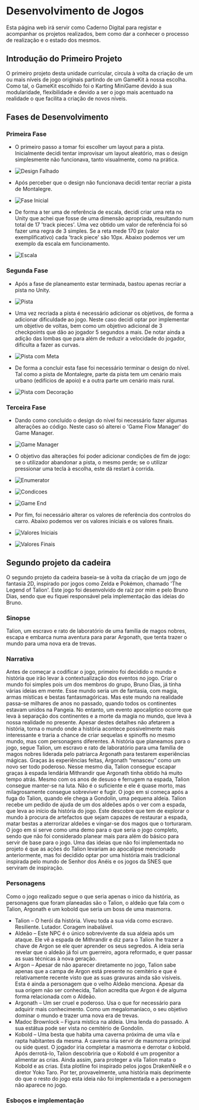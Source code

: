 # Desenvolvimento de Jogos

Esta página web irá servir como Caderno Digital para registar e acompanhar os projetos realizados, bem como dar a conhecer o processo de realização e o estado dos mesmos.
## Introdução do Primeiro Projeto

O primeiro projeto desta unidade curricular, circula à volta da criação de um ou mais níveis de jogo originais partindo de um GameKit à nossa escolha. 
Como tal, o GameKit escolhido foi o Karting MiniGame devido à sua modularidade, flexibilidade e devido a ser o jogo mais acentuado na realidade o que facilita a criação de novos níveis. 

## Fases de Desenvolvimento
### Primeira Fase

- O primeiro passo a tomar foi escolher um layout para a pista. Inicialmente decidi tentar improvisar um layout aleatório, mas o design simplesmente não funcionava, tanto visualmente, como na prática. 
- ![Design Falhado](https://raw.githubusercontent.com/m0nte1ro/m0nte1ro.github.io/main/assets/primeiroProjeto/2.%20Tentativa.PNG)

- Após perceber que o design não funcionava decidi tentar recriar a pista de Montalegre.
- ![Fase Inicial](https://raw.githubusercontent.com/m0nte1ro/m0nte1ro.github.io/main/assets/primeiroProjeto/3.%20Plano.png)

- De forma a ter uma de referência de escala, decidi criar uma reta no Unity que achei que fosse de uma dimensão apropriada, resultando num total de 17 'track pieces'. Uma vez obtido um valor de referência foi só fazer uma regra de 3 simples. Se a reta mede 170 px (valor exemplificativo) cada 'track piece' são 10px. Abaixo podemos ver um exemplo da escala em funcionamento.
- ![Escala](https://raw.githubusercontent.com/m0nte1ro/m0nte1ro.github.io/main/assets/primeiroProjeto/4.%20Estrutura.png)

### Segunda Fase
- Após a fase de planeamento estar terminada, bastou apenas recriar a pista no Unity.
- ![Pista](https://raw.githubusercontent.com/m0nte1ro/m0nte1ro.github.io/main/assets/primeiroProjeto/5.%20Pista.PNG)

- Uma vez recriada a pista é necessário adicionar os objetivos, de forma a adicionar dificuldade ao jogo. Neste caso decidi optar por implementar um objetivo de voltas, bem como um objetivo adicional de 3 checkpoints que dão ao jogador 5 segundos a mais. De notar ainda a adição das lombas que para além de reduzir a velocidade do jogador, dificulta a fazer as curvas.
- ![Pista com Meta](https://raw.githubusercontent.com/m0nte1ro/m0nte1ro.github.io/main/assets/primeiroProjeto/6.%20Checkpoints%20-%20Meta%20-%20Lombas.PNG)

- De forma a concluir esta fase foi necessário terminar o design do nível. Tal como a pista de Montalegre, parte da pista tem um cenário mais urbano (edifícios de apoio) e a outra parte um cenário mais rural.
- ![Pista com Decoração](https://raw.githubusercontent.com/m0nte1ro/m0nte1ro.github.io/main/assets/primeiroProjeto/7.%20Level%20Design.PNG)

### Terceira Fase
- Dando como concluído o design do nível foi necessário fazer algumas alterações ao código. Neste caso só alterei o 'Game Flow Manager' do Game Manager.
- ![Game Manager](https://raw.githubusercontent.com/m0nte1ro/m0nte1ro.github.io/main/assets/primeiroProjeto/8.%20Game%20Manager.PNG)

- O objetivo das alterações foi poder adicionar condições de fim de jogo: se o utilizador abandonar a pista, o mesmo perde; se o utilizar pressionar uma tecla à escolha, este dá restart à corrida.
- ![Enumerator](https://raw.githubusercontent.com/m0nte1ro/m0nte1ro.github.io/main/assets/primeiroProjeto/8.1.%20Enum.PNG)
- ![Condicoes](https://raw.githubusercontent.com/m0nte1ro/m0nte1ro.github.io/main/assets/primeiroProjeto/8.2.%20Condicoes.PNG)
- ![Game End](https://raw.githubusercontent.com/m0nte1ro/m0nte1ro.github.io/main/assets/primeiroProjeto/8.3.%20Game%20End.PNG)

- Por fim, foi necessário alterar os valores de referência dos controlos do carro. Abaixo podemos ver os valores iniciais e os valores finais.
- ![Valores Iniciais](https://raw.githubusercontent.com/m0nte1ro/m0nte1ro.github.io/main/assets/primeiroProjeto/9.%20Valores%20Refer%C3%AAncia%20do%20Kart.PNG)
- ![Valores Finais](https://raw.githubusercontent.com/m0nte1ro/m0nte1ro.github.io/main/assets/primeiroProjeto/9.1.%20Valores%20Finais%20do%20Kart.PNG)


## Segundo projeto da cadeira

O segundo projeto da cadeira baseia-se à volta da criação de um jogo de fantasia 2D, inspirado por jogos como Zelda e Pokémon, chamado 'The Legend of Talion'. Este jogo foi desenvolvido de raíz por mim e pelo Bruno Dias, sendo que eu fiquei responsável pela implementação das ideias do Bruno. 

### Sinopse

Talion, um escravo e rato de laboratório de uma família de magos nobres, escapa e embarca numa aventura para parar Argonath, que tenta trazer o mundo para uma nova era
de trevas.

### Narrativa

Antes de começar a codificar o jogo, primeiro foi decidido o mundo e história que irão levar à contextualização dos eventos no jogo. Criar o mundo foi simples pois um dos membros do grupo, Bruno Dias, já tinha várias ideias em mente. Esse mundo seria um de fantasia, com magia, armas místicas e bestas fantasmagóricas. Mas este mundo na realidade passa-se milhares de anos no passado, quando todos os continentes estavam unidos na Pangeia. No entanto, um evento apocalíptico ocorre que leva à separação dos continentes e a morte da magia no mundo, que leva à nossa realidade no presente. Apesar destes detalhes não afetarem a história, torna o mundo onde a história acontece possivelmente mais interessante e traria a chance de criar sequelas e spinoffs no mesmo mundo, mas com personagens diferentes. 
A história que planeamos para o jogo, segue Talion, um escravo e rato de laboratório para uma família de magos nobres liderada pelo patriarca Argonath para testarem experiências mágicas. Graças às experiências feitas, Argonath “renasceu” como um novo ser todo poderoso. Nesse mesmo dia, Talion consegue escapar graças à espada lendária Mithrandir que Argonath tinha obtido há muito tempo atrás. Mesmo com os anos de desuso e ferrugem na espada, Talion consegue manter-se na luta. Não é o suficiente e ele é quase morto, mas milagrosamente consegue sobreviver e fugir. 
O jogo em si começa após a fuga do Talion, quando ele chega a Gondolin, uma pequena aldeia. Talion recebe um pedido de ajuda de um dos aldeões após o ver com a espada, que leva ao início da história do jogo. Este descobre que tem de explorar o mundo à procura de artefactos que sejam capazes de restaurar a espada, matar bestas a aterrorizar aldeões e vingar-se dos magos que o torturaram. O jogo em si serve como uma demo para o que seria o jogo completo, sendo que não foi considerado planear mais para além do básico para servir de base para o jogo. 
Uma das ideias que não foi implementada no projeto é que as ações do Talion levariam ao apocalipse mencionado anteriormente, mas foi decidido optar por uma história mais tradicional inspirada pelo mundo de Senhor dos Anéis e os jogos da SNES que serviram de inspiração. 

### Personagens

Como o jogo realizado segue o que seria apenas o inico da história, as personagens que foram planeadas são o Talion, o aldeão que fala com o Talion, Argonath e um kobold que seria um boss de uma masmorra. 

- Talion – O herói da história. Viveu toda a sua vida como escravo. Resiliente. Lutador. Coragem inabalável. 
- Aldeão – Este NPC é o único sobrevivente da sua aldeia após um ataque. Ele vê a espada de Mithrandir e diz para o Talion lhe trazer a chave de Argon se ele quer aprender os seus segredos. A ideia seria revelar que o aldeão já foi um guerreiro, agora reformado, e quer passar as suas técnicas à nova geração. 
- Argon – Apesar de não aparecer diretamente no jogo, Talion sabe apenas que a campa de Argon está presente no cemitério e que é relativamente recente visto que as suas gravuras ainda são visíveis. Esta é ainda a personagem que o velho Aldeão menciona. Apesar da sua origem não ser conhecida, Talion acredita que Argon é de alguma forma relacionada com o Aldeão. 
- Argonath – Um ser cruel e poderoso. Usa o que for necessário para adquirir mais conhecimento. Como um megalomaníaco, o seu objetivo dominar o mundo e trazer uma nova era de trevas. 
- Madoc Brownlock – Figura mística na aldeia. Uma lenda do passado. A sua estátua pode ser vista no cemitério de Gondolin. 
- Kobold – Uma besta que habita uma caverna próxima de uma vila e rapta habitantes da mesma. A caverna iria servir de masmorra principal ou side quest. O jogador iria completar a masmorra e derrotar o kobold. Após derrotá-lo, Talion descobriria que o Kobold é um progenitor a alimentar as crias. Ainda assim, para proteger a vila Talion mata o Kobold e as crias. Esta plotline foi inspirado pelos jogos DrakenNieR e o diretor Yoko Taro. Por ter, provavelmente, uma história mais deprimente do que o resto do jogo esta ideia não foi implementada e a personagem não aparece no jogo.

### Esboços e implementação




